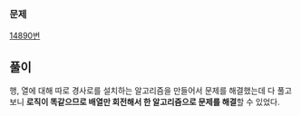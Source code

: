 ### 문제
[14890번](https://www.acmicpc.net/problem/14890)

## 풀이
행, 열에 대해 따로 경사로를 설치하는 알고리즘을 만들어서 문제를 해결했는데 다 풀고 보니 **로직이 똑같으므로 배열만 회전해서 한 알고리즘으로 문제를 해결**할 수 있었다.

